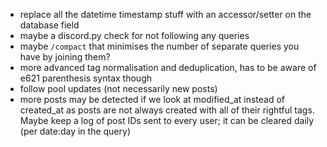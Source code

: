- replace all the datetime timestamp stuff with an accessor/setter on the database field
- maybe a discord.py check for not following any queries
- maybe `/compact` that minimises the number of separate queries you have by joining them?
- more advanced tag normalisation and deduplication, has to be aware of e621 parenthesis syntax
    though
- follow pool updates (not necessarily new posts)
- more posts may be detected if we look at modified_at instead of created_at as posts are not
    always created with all of their rightful tags. Maybe keep a log of post IDs sent to every
    user; it can be cleared daily (per date:day in the query)